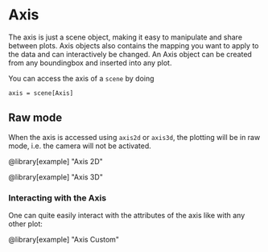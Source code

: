 # Axis

The axis is just a scene object, making it easy to manipulate and share between plots.
Axis objects also contains the mapping you want to apply to the data and can interactively be changed.
An Axis object can be created from any boundingbox and inserted into any plot.

You can access the axis of a `scene` by doing

```
axis = scene[Axis]
```


## Raw mode
When the axis is accessed using `axis2d` or `axis3d`, the plotting will be in raw mode, i.e. the camera will not be activated.

@library[example] "Axis 2D"


@library[example] "Axis 3D"

### Interacting with the Axis

One can quite easily interact with the attributes of the axis like with any other plot:

@library[example] "Axis Custom"
